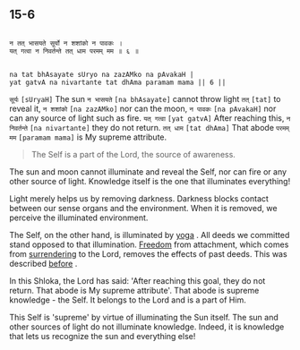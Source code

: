 ## 15-6


```shloka-sa

न तत् भासयते सूर्यो न शशांको न पावकः ।
यत् गत्वा न निवर्तन्ते तत् धाम परमम् मम ॥ ६ ॥

```
```shloka-sa-hk

na tat bhAsayate sUryo na zazAMko na pAvakaH |
yat gatvA na nivartante tat dhAma paramam mama || 6 ||

```
`सूर्यः` `[sUryaH]` The sun `न भासयते` `[na bhAsayate]` cannot throw light `तत्` `[tat]` to reveal it, `न शशांको` `[na zazAMko]` nor can the moon, `न पावकः` `[na pAvakaH]` nor can any source of light such as fire. `यत् गत्वा` `[yat gatvA]` After reaching this, `न निवर्तन्ते` `[na nivartante]` they do not return. `तत् धाम` `[tat dhAma]` That abode `परमम् मम` `[paramam mama]` is My supreme attribute.


<a name='applnote_199'></a>
> The Self is a part of the Lord, the source of awareness.



The sun and moon cannot illuminate and reveal the Self, nor can fire or any other source of light. Knowledge itself is the one that illuminates everything! 

Light merely helps us by removing darkness. Darkness blocks contact between our sense organs and the environment. When it is removed, we perceive the illuminated environment.

The Self, on the other hand, is illuminated by 
[yoga](6-20_to_6-23.md#yoga_state_of_being)
. All deeds we committed stand opposed to that illumination. 
[Freedom](Back-to-Basics.md#Moksha)
 from attachment, which comes from 
[surrendering](7-19.md#Sharanagati)
 to the Lord, removes the effects of past deeds. This was described 
[before](15-4_second_part.md)
.

In this Shloka, the Lord has said: 'After reaching this goal, they do not return. That abode is My supreme attribute'. That abode is supreme knowledge - the Self. It belongs to the Lord and is a part of Him. 

This Self is 'supreme' by virtue of illuminating the Sun itself. The sun and other sources of light do not illuminate knowledge. Indeed, it is knowledge that lets us recognize the sun and everything else!


